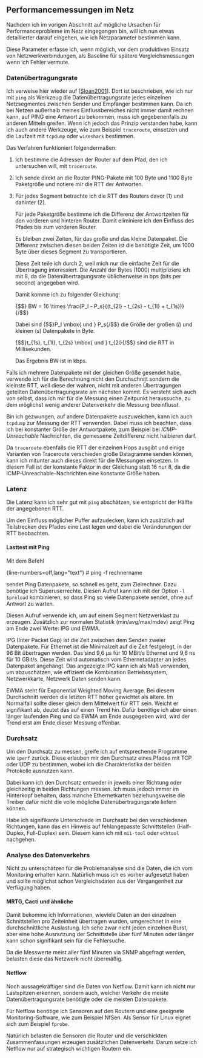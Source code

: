 
## Performancemessungen im Netz

Nachdem ich im vorigen Abschnitt auf mögliche Ursachen für Performanceprobleme
im Netz eingegangen bin, will ich nun etwas detaillierter darauf eingehen,
wie ich Netzparameter bestimmen kann.

Diese Parameter erfasse ich, wenn möglich, vor dem produktiven Einsatz von
Netzwerkverbindungen, als Baseline für spätere Vergleichsmessungen wenn ich
Fehler vermute.

### Datenübertragungsrate

Ich verweise hier wieder auf [[Sloan2001](#bib-sloan2001)].
Dort ist beschrieben, wie ich nur mit `ping` als Werkzeug die Datenübertragungsrate jedes
einzelnen Netzsegmentes zwischen Sender und Empfänger bestimmen kann.
Da ich bei Netzen außerhalb meines Einflussbereiches nicht immer damit rechnen
kann, auf PING eine Antwort zu bekommen, muss ich gegebenenfalls zu anderen
Mitteln greifen.
Wenn ich jedoch das Prinzip verstanden habe, kann ich auch andere Werkzeuge,
wie zum Beispiel `traceroute`, einsetzen und die Laufzeit mit `tcpdump` oder
`wireshark` bestimmen.

Das Verfahren funktioniert folgendermaßen:

1.  Ich bestimme die Adressen der Router auf dem Pfad, den ich untersuchen
    will, mit `traceroute`.

2.  Ich sende direkt an die Router PING-Pakete mit 100 Byte und 1100 Byte
    Paketgröße und notiere mir die RTT der Antworten.

3.  Für jedes Segment betrachte ich die RTT des Routers davor (1) und
    dahinter (2).

    Für jede Paketgröße bestimme ich die Differenz der Antwortzeiten für den
    vorderen und hinteren Router.
    Damit eliminiere ich den Einfluss des Pfades bis zum vorderen Router.

    Es bleiben zwei Zeiten, für das große und das kleine Datenpaket. Die
    Differenz zwischen diesen beiden Zeiten ist die benötigte Zeit, um 1000 Byte
    über dieses Segment zu transportieren.

    Diese Zeit teile ich durch 2, weil mich nur die einfache Zeit für die
    Übertragung interessiert.
    Die Anzahl der Bytes (1000) multipliziere ich mit 8, da die Datenübertragungsrate
    üblicherweise in bps (bits per second) angegeben wird.

    Damit komme ich zu folgender Gleichung:

    {$$}
    BW = 16 \times \frac{P_l - P_s}{(t_{2l} - t_{2s} - t_{1l} + t_{1s})} 
    {/$$}

    Dabei sind {$$}P_l \mbox{ und } P_s{/$$} die Größe der großen (*l*) und
    kleinen (*s*) Datenpakete in Byte.

    {$$}t_{1s}, t_{1l}, t_{2s} \mbox{ und } t_{2l}{/$$} sind die RTT in
    Millisekunden.

    Das Ergebnis BW ist in kbps.

Falls ich mehrere Datenpakete mit der gleichen Größe gesendet habe, verwende
ich für die Berechnung nicht den Durchschnitt sondern die kleinste RTT, weil
diese der wahren, nicht mit anderen Übertragungen geteilten Datenübertragungsrate am
nächsten kommt.
Es versteht sich auch von selbst, dass ich mir für die Messung einen Zeitpunkt
heraussuche, zu dem möglichst wenig anderer Datenverkehr die Messung
beeinflusst.

Bin ich gezwungen, auf andere Datenpakete auszuweichen, kann ich auch `tcpdump`
zur Messung der RTT verwenden.
Dabei muss ich beachten, dass ich bei konstanter Größe der Antwortpakete, zum
Beispiel bei  *ICMP-Unreachable* Nachrichten, die gemessene Zeitdifferenz nicht
halbieren darf.

Da `traceroute` ebenfalls die RTT der einzelnen Hops ausgibt und einige
Varianten von Traceroute verschieden große Datagramme senden können, kann ich
mitunter auch dieses direkt für die Messungen einsetzen.
In diesem Fall ist der konstante Faktor in der Gleichung statt 16 nur 8, da
die ICMP-Unreachable-Nachrichten eine konstante Größe haben.

### Latenz

Die Latenz kann ich sehr gut mit `ping` abschätzen, sie entspricht der Hälfte
der angegebenen RTT.

Um den Einfluss möglicher Puffer aufzudecken, kann ich zusätzlich auf
Teilstrecken des Pfades eine Last legen und dabei die Veränderungen der RTT
beobachten.

#### Lasttest mit Ping

Mit dem Befehl

{line-numbers=off,lang="text"}
    # ping -f rechnername

sendet Ping Datenpakete, so schnell es geht, zum Zielrechner.
Dazu benötige ich Superuserrechte.
Diesen Aufruf kann ich mit der Option `-l $preload` kombinieren, so dass Ping
so viele Datenpakete sendet, ohne auf Antwort zu warten.

Diesen Aufruf verwende ich, um auf einem Segment Netzwerklast zu erzeugen.
Zusätzlich zur normalen Statistik (min/avg/max/mdev) zeigt Ping am Ende zwei
Werte: IPG und EWMA.

IPG (Inter Packet Gap) ist die Zeit zwischen dem Senden zweier Datenpakete.
Für Ethernet ist die Minimalzeit auf die Zeit festgelegt, in der 96 Bit
übertragen werden. Das sind 9,6 µs für 10 MBit/s Ethernet und 9,6 ns für 10
GBit/s. Diese Zeit wird automatisch vom Ethernetadapter an jedes Datenpaket
angehängt. Das angezeigte IPG kann ich als Maß verwenden, um abzuschätzen,
wie effizient die Kombination Betriebssystem, Netzwerkkarte, Netzwerk Daten
senden kann.

EWMA steht für Exponential Weighted Moving Average.
Bei diesem Durchschnitt werden die letzten RTT höher gewichtet als ältere.
Im Normalfall sollte dieser gleich dem Mittelwert für RTT sein.
Weicht er signifikant ab, deutet das auf einen Trend hin.
Dafür benötige ich aber einen länger laufenden Ping und da EWMA am Ende
ausgegeben wird, wird der Trend erst am Ende dieser Messung offenbar.

### Durchsatz

Um den Durchsatz zu messen, greife ich auf entsprechende Programme wie `iperf`
zurück.
Diese erlauben mir den Durchsatz eines Pfades mit TCP oder UDP zu bestimmen,
wobei ich die Charakteristika der beiden Protokolle ausnutzen kann.

Dabei kann ich den Durchsatz entweder in jeweils einer Richtung oder
gleichzeitig in beiden Richtungen messen.
Ich muss jedoch immer im Hinterkopf behalten, dass manche Ethernetkarten
beziehungsweise die Treiber dafür nicht die volle mögliche Datenübertragungsrate liefern
können.

Habe ich signifikante Unterschiede im Durchsatz bei den verschiedenen
Richtungen, kann das ein Hinweis auf fehlangepasste Schnittstellen
(Half-Duplex, Full-Duplex) sein.
Diesem kann ich mit `mii-tool` oder `ethtool` nachgehen.

### Analyse des Datenverkehrs

Nicht zu unterschätzen für die Problemanalyse sind die Daten, die ich vom
Monitoring erhalten kann.
Natürlich muss ich es vorher aufgesetzt haben und sollte möglichst schon
Vergleichsdaten aus der Vergangenheit zur Verfügung haben.

#### MRTG, Cacti und ähnliche

Damit bekomme ich Informationen, wieviele Daten an den einzelnen
Schnittstellen pro Zeiteinheit übertragen wurden, umgerechnet in eine
durchschnittliche Auslastung.
Ich sehe zwar nicht jeden einzelnen Burst, aber eine hohe Ausnutzung der
Schnittstelle über fünf Minuten oder länger kann schon signifikant sein für
die Fehlersuche.

Da die Messwerte meist aller fünf Minuten via SNMP abgefragt werden, belasten
diese das Netzwerk nicht übermäßig.

#### Netflow

Noch aussagekräftiger sind die Daten von Netflow.
Damit kann ich nicht nur Lastspitzen erkennen, sondern auch, welcher Verkehr
die meiste Datenübertragungsrate benötigte oder die meisten Datenpakete.

Für Netflow benötige ich Sensoren auf den Routern und eine geeignete
Monitoring-Software, wie zum Beispiel NfSen.
Als Sensor für Linux eignet sich zum Beispiel `fprobe`.

Natürlich  belasten die Sensoren die Router und die verschickten
Zusammenfassungen erzeugen zusätzlichen Datenverkehr.
Darum setze ich Netflow nur auf strategisch wichtigen Routern ein.
